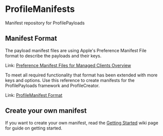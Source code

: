 # ProfileManifests
Manifest repository for ProfilePayloads

## Manifest Format
The payload manifest files are using Apple's Preference Manifest File format to describe the payloads and their keys.

Link: [Preference Manifest Files for Managed Clients Overview](https://developer.apple.com/library/archive/documentation/MacOSXServer/Conceptual/Preference_Manifest_Files/Preface/Preface.html)


To meet all required functionality that format has been extended with more keys and options. Use this reference to create manifests for the ProfilePayloads framework and ProfileCreator.

Link: [ProfileManifest Format](https://github.com/erikberglund/ProfileManifests/wiki/Manifest-Format)

## Create your own manifest

If you want to create your own manifest, read the [Getting Started](https://github.com/erikberglund/ProfileManifests/wiki/Getting-Started) wiki page for guide on getting started.
